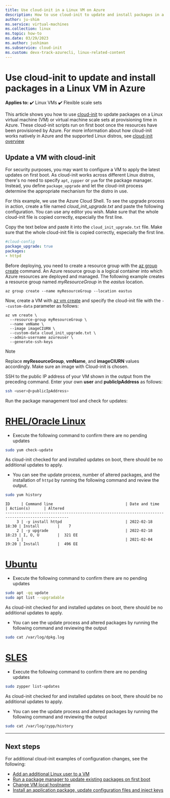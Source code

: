 ```yaml
---
title: Use cloud-init in a Linux VM on Azure
description: How to use cloud-init to update and install packages in a Linux VM during creation with the Azure CLI
author: ju-shim
ms.service: virtual-machines
ms.collection: linux
ms.topic: how-to
ms.date: 03/29/2023
ms.author: jushiman
ms.subservice: cloud-init
ms.custom: devx-track-azurecli, linux-related-content
---
```

# Use cloud-init to update and install packages in a Linux VM in Azure

**Applies to:** :heavy_check_mark: Linux VMs :heavy_check_mark: Flexible scale sets

This article shows you how to use [cloud-init](https://cloudinit.readthedocs.io) to update packages on a Linux virtual machine (VM) or virtual machine scale sets at provisioning time in Azure. These cloud-init scripts run on first boot once the resources have been provisioned by Azure. For more information about how cloud-init works natively in Azure and the supported Linux distros, see [cloud-init overview](using-cloud-init.md)

## Update a VM with cloud-init

For security purposes, you may want to configure a VM to apply the latest updates on first boot. As cloud-init works across different Linux distros, there's no need to specify `apt`, `zypper` or `yum` for the package manager. Instead, you define `package_upgrade` and let the cloud-init process determine the appropriate mechanism for the distro in use.

For this example, we use the Azure Cloud Shell. To see the upgrade process in action, create a file named *cloud_init_upgrade.txt* and paste the following configuration. You can use any editor you wish. Make sure that the whole cloud-init file is copied correctly, especially the first line.

Copy the text below and paste it into the `cloud_init_upgrade.txt` file. Make sure that the whole cloud-init file is copied correctly, especially the first line.

```yaml
#cloud-config
package_upgrade: true
packages:
- httpd
```

Before deploying, you need to create a resource group with the [az group create](/cli/azure/group) command. An Azure resource group is a logical container into which Azure resources are deployed and managed. The following example creates a resource group named *myResourceGroup* in the *eastus* location.

```azurecli-interactive
az group create --name myResourceGroup --location eastus
```

Now, create a VM with [az vm create](/cli/azure/vm) and specify the cloud-init file with the `--custom-data` parameter as follows:

```azurecli-interactive
az vm create \
  --resource-group myResourceGroup \
  --name vmName \
  --image imageCIURN \
  --custom-data cloud_init_upgrade.txt \
  --admin-username azureuser \
  --generate-ssh-keys
```

> [!NOTE]
> Replace **myResourceGroup**, **vmName**, and **imageCIURN** values accordingly. Make sure an image with Cloud-init is chosen.

SSH to the public IP address of your VM shown in the output from the preceding command. Enter your own **user** and **publicIpAddress** as follows:

```bash
ssh <user>@<publicIpAddress>
```

Run the package management tool and check for updates:

# [RHEL/Oracle Linux](#tab/rhel)

- Execute the following command to confirm there are no pending updates

```bash
sudo yum check-update
```

As cloud-init checked for and installed updates on boot, there should be no additional updates to apply.

- You can see the update process, number of altered packages, and the installation of `httpd` by running the following command and review the output.

```bash
sudo yum history
```

```output
ID     | Command line                                | Date and time    | Action(s)      | Altered
--------------------------------------------------------------------------------------------------
     3 | -y install httpd                            | 2022-02-18 18:30 | Install        |    7
     2 | -y upgrade                                  | 2022-02-18 18:23 | I, O, U        |  321 EE
     1 |                                             | 2021-02-04 19:20 | Install        |  496 EE
```

# [Ubuntu](#tab/ubuntu)

- Execute the following command to confirm there are no pending updates

```bash
sudo apt -qq update
sudo apt list --upgradable
```

As cloud-init checked for and installed updates on boot, there should be no additional updates to apply.

- You can see the update process and altered packages by running the following command and reviewing the output

```bash
sudo cat /var/log/dpkg.log
```

# [SLES](#tab/sles)

- Execute the following command to confirm there are no pending updates

```bash
sudo zypper list-updates
```

As cloud-init checked for and installed updates on boot, there should be no additional updates to apply.

- You can see the update process and altered packages by running the following command and reviewing the output

```bash
sudo cat /var/log/zypp/history
```

---

## Next steps

For additional cloud-init examples of configuration changes, see the following:

- [Add an additional Linux user to a VM](cloudinit-add-user.md)
- [Run a package manager to update existing packages on first boot](cloudinit-update-vm.md)
- [Change VM local hostname](cloudinit-update-vm-hostname.md)
- [Install an application package, update configuration files and inject keys](tutorial-automate-vm-deployment.md)
